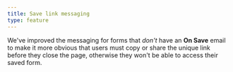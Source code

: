 ```yaml
---
title: Save link messaging
type: feature
---
```


We've improved the messaging for forms that *don't* have an **On Save** email to make it more obvious that users must copy or share the unique link before they close the page, otherwise they won't be able to access their saved form.